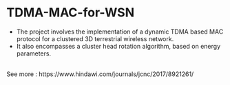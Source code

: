 # TDMA-MAC-for-WSN
<ul>
<li>The project involves the implementation of a dynamic TDMA based MAC protocol for a clustered 3D terrestrial wireless network.</li>
<li>It also encompasses a cluster head rotation algorithm, based on energy parameters.</li>
</ul>
</br>
See more : https://www.hindawi.com/journals/jcnc/2017/8921261/
